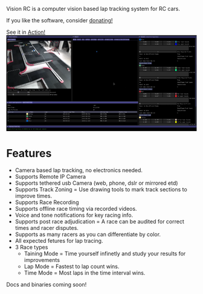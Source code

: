Vision RC is a computer vision based lap tracking system for RC cars.

If you like the software, consider [donating!](
https://www.paypal.com/donate/?business=MCQ4ADZ6BKSD2&no_recurring=0&item_name=Thanks+for+donating%2C+this+allows+me+to+keep+working+on+the+system+and+still+feed+my+family.+&currency_code=USD)

See it in [Action!](https://www.youtube.com/watch?v=MGOi3LRXoBI)
![](/images/overview.png)

Features
========

- Camera based lap tracking, no electronics needed.
- Supports Remote IP Camera
- Supports tethered usb Camera (web, phone, dslr or mirrored etd)
- Supports Track Zoning = Use drawing tools to mark track sections to improve times.
- Supports Race Recording
- Supports offline race timing via recorded videos.
- Voice and tone notifications for key racing info.
- Supports post race adjudication = A race can be audited for correct times and racer disputes.
- Supports as many racers as you can differentiate by color.
- All expected fetures for lap tracing.
- 3 Race types
  - Taining Mode = Time yourself infinetly and study your results for improvements
  - Lap Mode = Fastest to lap count wins.
  - Time Mode = Most laps in the time interval wins.

Docs and binaries coming soon!


